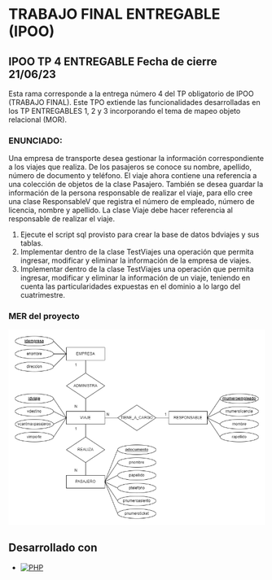 # TRABAJO FINAL ENTREGABLE (IPOO)

## IPOO TP 4 ENTREGABLE Fecha de cierre 21/06/23

Esta rama corresponde a la entrega número 4 del TP obligatorio de IPOO (TRABAJO FINAL).
Este TPO extiende las funcionalidades desarrolladas en los TP ENTREGABLES 1, 2 y 3 incorporando el tema de mapeo objeto relacional (MOR).

### ENUNCIADO:

Una empresa de transporte desea gestionar la información correspondiente a los viajes que
realiza. De los pasajeros se conoce su nombre, apellido, número de documento y teléfono. El
viaje ahora contiene una referencia a una colección de objetos de la clase Pasajero. También se
desea guardar la información de la persona responsable de realizar el viaje, para ello cree una
clase ResponsableV que registra el número de empleado, número de licencia, nombre y apellido.
La clase Viaje debe hacer referencia al responsable de realizar el viaje.

1. Ejecute el script sql provisto para crear la base de datos bdviajes y sus tablas.
2. Implementar dentro de la clase TestViajes una operación que permita ingresar, modificar
y eliminar la información de la empresa de viajes.
3. Implementar dentro de la clase TestViajes una operación que permita ingresar, modificar
y eliminar la información de un viaje, teniendo en cuenta las particularidades expuestas
en el dominio a lo largo del cuatrimestre.

### MER del proyecto
![MER del proyecto viaje Feliz](img/MER%20Viaje%20Feliz%2002%20Sin%20herencia.png)

## Desarrollado con

- [![PHP][php-shield]][php-url]

<!-- MARKDOWN LINKS AND IMAGES -->

[php-shield]: https://img.shields.io/badge/PHP-9da9be?style=for-the-badge&logo=php&logoColor=php
[php-url]: https://www.php.net/manual/es/intro-whatis.php